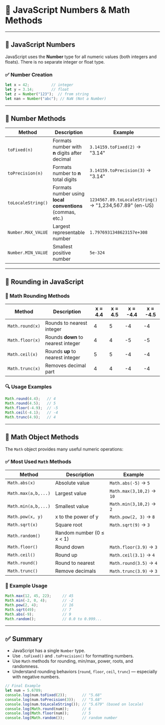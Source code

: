 
# 📘 JavaScript Numbers & Math Methods 

---

## 🔢 JavaScript Numbers

JavaScript uses the **Number** type for all numeric values (both integers and floats). There is no separate integer or float type.

### ✅ Number Creation

```js
let x = 42;          // integer
let y = 3.14;        // float
let z = Number("123");  // from string
let nan = Number("abc"); // NaN (Not a Number)
````

---

## 📏 Number Methods

| Method             | Description                                               | Example                                                |
| ------------------ | --------------------------------------------------------- | ------------------------------------------------------ |
| `toFixed(n)`       | Formats number with **n** digits after decimal            | `3.14159.toFixed(2)` → "3.14"                          |
| `toPrecision(n)`   | Formats number to **n** total digits                      | `3.14159.toPrecision(3)` → "3.14"                      |
| `toLocaleString()` | Formats number using **local conventions** (commas, etc.) | `1234567.89.toLocaleString()` → "1,234,567.89" (en-US) |
| `Number.MAX_VALUE` | Largest representable number                              | `1.7976931348623157e+308`                              |
| `Number.MIN_VALUE` | Smallest positive number                                  | `5e-324`                                               |

---

## 🧠 Rounding in JavaScript

### 🔄 Math Rounding Methods

| Method          | Description                        | x = 4.4 | x = 4.5 | x = -4.4 | x = -4.5 |
| --------------- | ---------------------------------- | ------- | ------- | -------- | -------- |
| `Math.round(x)` | Rounds to nearest integer          | 4       | 5       | -4       | -4       |
| `Math.floor(x)` | Rounds **down** to nearest integer | 4       | 4       | -5       | -5       |
| `Math.ceil(x)`  | Rounds **up** to nearest integer   | 5       | 5       | -4       | -4       |
| `Math.trunc(x)` | Removes decimal part               | 4       | 4       | -4       | -4       |

### 🔍 Usage Examples

```js
Math.round(4.4);   // 4
Math.round(4.5);   // 5
Math.floor(-4.9);  // -5
Math.ceil(-4.1);   // -4
Math.trunc(4.9);   // 4
```

---

## 📐 Math Object Methods

The `Math` object provides many useful numeric operations:

### ✅ Most Used `Math` Methods

| Method              | Description               | Example                   |
| ------------------- | ------------------------- | ------------------------- |
| `Math.abs(x)`       | Absolute value            | `Math.abs(-5)` → `5`      |
| `Math.max(a,b,...)` | Largest value             | `Math.max(3,10,2)` → `10` |
| `Math.min(a,b,...)` | Smallest value            | `Math.min(3,10,2)` → `2`  |
| `Math.pow(x, y)`    | x to the power of y       | `Math.pow(2, 3)` → `8`    |
| `Math.sqrt(x)`      | Square root               | `Math.sqrt(9)` → `3`      |
| `Math.random()`     | Random number (0 ≤ x < 1) |                           |
| `Math.floor()`      | Round down                | `Math.floor(3.9)` → `3`   |
| `Math.ceil()`       | Round up                  | `Math.ceil(3.1)` → `4`    |
| `Math.round()`      | Round to nearest          | `Math.round(3.5)` → `4`   |
| `Math.trunc()`      | Remove decimals           | `Math.trunc(3.9)` → `3`   |

### 🔧 Example Usage

```js
Math.max(12, 45, 22);     // 45
Math.min(-2, 0, 4);       // -2
Math.pow(2, 4);           // 16
Math.sqrt(49);            // 7
Math.abs(-9);             // 9
Math.random();            // 0.0 to 0.999...
```

---

## ✅ Summary

* JavaScript has a single `Number` type.
* Use `.toFixed()` and `.toPrecision()` for formatting numbers.
* Use `Math` methods for rounding, min/max, power, roots, and randomness.
* Understand rounding behaviors (`round`, `floor`, `ceil`, `trunc`) — especially with negative numbers.

```js
// Final Example
let num = 5.6789;
console.log(num.toFixed(2));       // "5.68"
console.log(num.toPrecision(3));   // "5.68"
console.log(num.toLocaleString()); // "5.679" (based on locale)
console.log(Math.round(num));      // 6
console.log(Math.floor(num));      // 5
console.log(Math.random());        // random number
```

```
```
